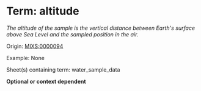 # Term: altitude

*The altitude of the sample is the vertical distance between Earth's surface above Sea Level and the sampled position in the air.*

Origin: [MIXS:0000094](https://w3id.org/mixs/0000094)

Example: None

Sheet(s) containing term: water_sample_data

**Optional or context dependent**